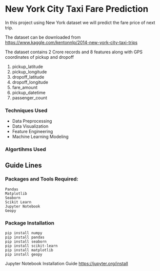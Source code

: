 # New York City Taxi Fare Prediction 

In this project using New York dataset we will predict the fare price of next trip.

The dataset can be downloaded from https://www.kaggle.com/kentonnlp/2014-new-york-city-taxi-trips

The dataset contains 2 Crore records and 8 features along with GPS coordinates of pickup and dropoff

1. pickup_latitude
2. pickup_longitude
3. dropoff_latitude
4. dropoff_longitude
5. fare_amount
6. pickup_datetime
7. passenger_count

### Techniques Used

- Data Preprocessing
- Data Visualization
- Feature Engineering
- Machine Learning Modeling

### Algortihms Used

## Guide Lines 
### Packages and Tools Required:
```
Pandas 
Matplotlib
Seaborn
Scikit Learn
Jupyter Notebook
Geopy
```
### Package Installation
```
pip install numpy
pip install pandas
pip install seaborn
pip install scikit-learn
pip install matplotlib
pip install geopy
```
Jupyter Notebook Installation Guide https://jupyter.org/install
